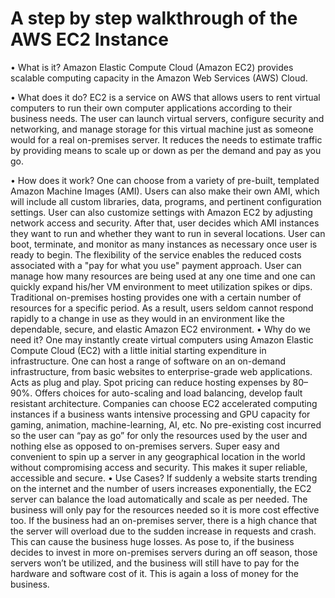# A step by step walkthrough of the AWS EC2 Instance
•	What is it? 
Amazon Elastic Compute Cloud (Amazon EC2) provides scalable computing capacity in the Amazon Web Services (AWS) Cloud. 

•	What does it do?
EC2 is a service on AWS that allows users to rent virtual computers to run their own computer applications according to their business needs. The user can launch virtual servers, configure security and networking, and manage storage for this virtual machine just as someone would for a real on-premises server. It reduces the needs to estimate traffic by providing means to scale up or down as per the demand and pay as you go.

•	How does it work?
One can choose from a variety of pre-built, templated Amazon Machine Images (AMI). Users can also make their own AMI, which will include all custom libraries, data, programs, and pertinent configuration settings. User can also customize settings with Amazon EC2 by adjusting network access and security. After that, user decides which AMI instances they want to run and whether they want to run in several locations. User can boot, terminate, and monitor as many instances as necessary once user is ready to begin.  The flexibility of the service enables the reduced costs associated with a "pay for what you use" payment approach. User can manage how many resources are being used at any one time and one can quickly expand his/her VM environment to meet utilization spikes or dips. Traditional on-premises hosting provides one with a certain number of resources for a specific period. As a result, users seldom cannot respond rapidly to a change in use as they would in an environment like the dependable, secure, and elastic Amazon EC2 environment.
•	Why do we need it?
One may instantly create virtual computers using Amazon Elastic Compute Cloud (EC2) with a little initial starting expenditure in infrastructure. One can host a range of software on an on-demand infrastructure, from basic websites to enterprise-grade web applications. Acts as plug and play. Spot pricing can reduce hosting expenses by 80–90%. Offers choices for auto-scaling and load balancing, develop fault resistant architecture.
Companies can choose EC2 accelerated computing instances if a business wants intensive processing and GPU capacity for gaming, animation, machine-learning, AI, etc.
No pre-existing cost incurred so the user can “pay as go” for only the resources used by the user and nothing else as opposed to on-premises servers. Super easy and convenient to spin up a server in any geographical location in the world without compromising access and security. This makes it super reliable, accessible and secure.
•	Use Cases?
If suddenly a website starts trending on the internet and the number of users increases exponentially, the EC2 server can balance the load automatically and scale as per needed. The business will only pay for the resources needed so it is more cost effective too. If the business had an on-premises server, there is a high chance that the server will overload due to the sudden increase in requests and crash. This can cause the business huge losses. As pose to, if the business decides to invest in more on-premises servers during an off season, those servers won’t be utilized, and the business will still have to pay for the hardware and software cost of it. This is again a loss of money for the business.

